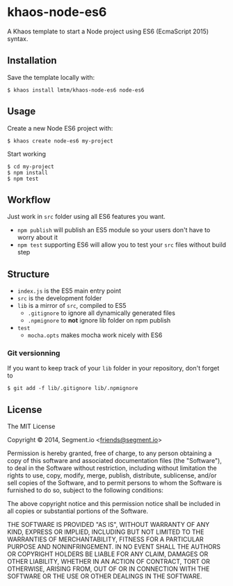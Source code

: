 # khaos-node-es6

A Khaos template to start a Node project using ES6 (EcmaScript 2015) syntax.

## Installation

Save the template locally with:

    $ khaos install lmtm/khaos-node-es6 node-es6

## Usage

Create a new Node ES6 project with:

    $ khaos create node-es6 my-project

Start working

    $ cd my-project
    $ npm install
    $ npm test

## Workflow

Just work in `src` folder using all ES6 features you want.

* `npm publish` will publish an ES5 module so your users don't have to worry about it
* `npm test` supporting ES6 will allow you to test your `src` files without build step

## Structure

* `index.js` is the ES5 main entry point
* `src` is the development folder
* `lib` is a mirror of `src`, compiled to ES5
  * `.gitignore` to ignore all dynamically generated files
  * `.npmignore` to **not** ignore lib folder on npm publish
* `test`
  * `mocha.opts` makes mocha work nicely with ES6

### Git versionning

If you want to keep track of your `lib` folder in your repository, don't forget to

    $ git add -f lib/.gitignore lib/.npmignore

## License

The MIT License

Copyright &copy; 2014, Segment.io &lt;friends@segment.io&gt;

Permission is hereby granted, free of charge, to any person obtaining a copy of this software and associated documentation files (the "Software"), to deal in the Software without restriction, including without limitation the rights to use, copy, modify, merge, publish, distribute, sublicense, and/or sell copies of the Software, and to permit persons to whom the Software is furnished to do so, subject to the following conditions:

The above copyright notice and this permission notice shall be included in all copies or substantial portions of the Software.

THE SOFTWARE IS PROVIDED "AS IS", WITHOUT WARRANTY OF ANY KIND, EXPRESS OR IMPLIED, INCLUDING BUT NOT LIMITED TO THE WARRANTIES OF MERCHANTABILITY, FITNESS FOR A PARTICULAR PURPOSE AND NONINFRINGEMENT. IN NO EVENT SHALL THE AUTHORS OR COPYRIGHT HOLDERS BE LIABLE FOR ANY CLAIM, DAMAGES OR OTHER LIABILITY, WHETHER IN AN ACTION OF CONTRACT, TORT OR OTHERWISE, ARISING FROM, OUT OF OR IN CONNECTION WITH THE SOFTWARE OR THE USE OR OTHER DEALINGS IN THE SOFTWARE.
